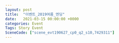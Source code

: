 ```yaml
---
layout: post
title:  "이벤트_2019여름_엔딩"
date:   2021-03-15 00:00:00 +0000
categories: Event
Tags: Story Event
SceneCode: ["scene_evt190627_cp0_q2_s10,7429311"]
---
```

